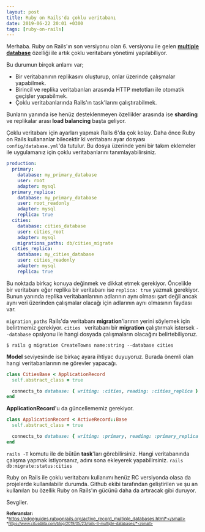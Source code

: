 ```yaml
---
layout: post
title: Ruby on Rails'da çoklu veritabanı
date: 2019-06-22 20:01 +0300
tags: [ruby-on-rails]
---
```


Merhaba. Ruby on Rails'ın son versiyonu olan 6. versiyonu ile gelen [**multiple database**](https://edgeguides.rubyonrails.org/active_record_multiple_databases.html) özelliği ile artık çoklu veritabanı yönetimi yapılabiliyor.

Bu durumun birçok anlamı var;

- Bir veritabanının replikasını oluşturup, onlar üzerinde çalışmalar yapabilmek.
- Birincil ve replika veritabanları arasında HTTP metotları ile otomatik geçişler yapabilmek.
- Çoklu veritabanlarında Rails'ın task'larını çalıştırabilmek.

Bunların yanında ise henüz desteklenmeyen özellikler arasında ise **sharding** ve replikalar arası **load balancing** başta geliyor.

Çoklu veritabanı için ayarları yapmak Rails 6'da çok kolay. Daha önce Ruby on Rails kullananlar bilecektir ki veritabanı ayar dosyası `config/database.yml`'da tutulur. Bu dosya üzerinde yeni bir takım eklemeler ile uygulamanız için çoklu veritabanlarını tanımlayabilirsiniz.

```yml
production:
  primary:
    database: my_primary_database
    user: root
    adapter: mysql
  primary_replica:
    database: my_primary_database
    user: root_readonly
    adapter: mysql
    replica: true
  cities:
    database: cities_database
    user: cities_root
    adapter: mysql
    migrations_paths: db/cities_migrate
  cities_replica:
    database: my_cities_database
    user: cities_readonly
    adapter: mysql
    replica: true
```

Bu noktada birkaç konuya değinmek ve dikkat etmek gerekiyor. Öncelikle bir veritabanı eğer replika bir veritabanı ise `replica: true` yazmak gerekiyor. Bunun yanında replika veritabanlarının adlarının aynı olması şart değil ancak aynı veri üzerinden çalışmalar olacağı için adlarının aynı olmasının faydası var.

`migration_paths` Rails'da veritabanı **migration**'larının yerini söylemek için belirtmemiz gerekiyor. `cities ` veritabanı bir
**migration** çalıştırmak istersek ``--database`` opsiyonu ile hangi dosyada çalışmaların olacağını belirtebiliyoruz.

`
$ rails g migration CreateTowns name:string --database cities
`

**Model** seviyesinde ise birkaç ayara ihtiyac duyuyoruz. Burada önemli olan hangi veritabanlarının ne görevler yapacağı.

```ruby
class CitiesBase < ApplicationRecord
  self.abstract_class = true

  connects_to database: { writing: :cities, reading: :cities_replica }
end
```


**ApplicationRecord**'u da güncellememiz gerekiyor.

```ruby
class ApplicationRecord < ActiveRecord::Base
  self.abstract_class = true

  connects_to database: { writing: :primary, reading: :primary_replica }
end
```

`rails -T` komutu ile de bütün **task**'ları görebilirsiniz. Hangi veritabanında çalışma yapmak istiyorsanız, adını sona ekleyerek yapabilirsiniz. `rails db:migrate:status:cities`

Ruby on Rails ile çoklu veritabanı kullanımı henüz RC versiyonda olasa da projelerde kullanılabilir durumda. Github ekibi tarafından geliştirilen ve şu an kullanılan bu özellik Ruby on Rails'ın gücünü daha da artıracak gibi duruyor.


Sevgiler.


<small>**Referanslar:**</small>
<br/>
<small>*https://edgeguides.rubyonrails.org/active_record_multiple_databases.html*</small>
<small>*https://www.citusdata.com/blog/2019/05/23/rails-6-multiple-databases/*</small>
